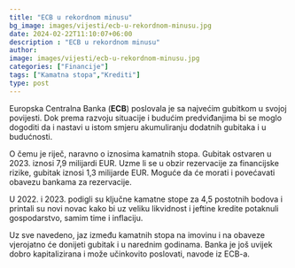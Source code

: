 ```yaml
---
title: "ECB u rekordnom minusu"
bg_image: images/vijesti/ecb-u-rekordnom-minusu.jpg
date: 2024-02-22T11:10:07+06:00
description : "ECB u rekordnom minusu"
author: 
image: images/vijesti/ecb-u-rekordnom-minusu.jpg
categories: ["Financije"]
tags: ["Kamatna stopa","Krediti"]
type: post
---
```

Europska Centralna Banka (**ECB**) poslovala je sa najvećim gubitkom u svojoj povijesti. Dok prema razvoju situacije i budućim predviđanjima bi se moglo dogoditi da i nastavi u istom smjeru akumuliranju dodatnih gubitaka i u budućnosti.

O čemu je riječ, naravno o iznosima kamatnih stopa. Gubitak ostvaren u 2023. iznosi 7,9 milijardi EUR.
Uzme li se u obzir rezervacije za financijske rizike, gubitak iznosi 1,3 milijarde EUR. Moguće da će morati i povećavati obavezu bankama za rezervacije.

U 2022. i 2023. podigli su ključne kamatne stope za 4,5 postotnih bodova i printali su novi novac kako bi uz veliku likvidnost i jeftine kredite potaknuli gospodarstvo, samim time i inflaciju.

Uz sve navedeno, jaz između kamatnih stopa na imovinu i na obaveze vjerojatno će donijeti gubitak i u narednim godinama.
Banka je još uvijek dobro kapitalizirana i može učinkovito poslovati, navode iz ECB-a.


